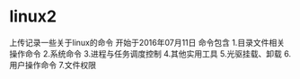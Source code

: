 # linux2
上传记录一些关于linux的命令 
开始于2016年07月11日 
命令包含 
1.目录文件相关操作命令 
2.系统命令 
3.进程与任务调度控制 
4.其他实用工具 
5.光驱挂载、卸载 
6.用户操作命令 
7.文件权限 
